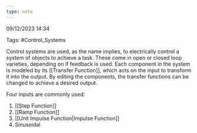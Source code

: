 ```yaml
---
type: note
---
```

09/12/2023 14:34

Tags: #Control_Systems

Control systems are used, as the name implies, to electrically control a system of objects to achieve a task. These come in open or closed loop varieties, depending on if feedback is used. Each component in the system is modeled by its [[Transfer Function]], which acts on the input to transform it into the output. By editing the components, the transfer functions can be changed to achieve a desired output.

Four inputs are commonly used:
1. [[Step Function]]
2. [[Ramp Function]]
3. [[Unit Impulse Function|Impulse Function]]
4. Sinusoidal